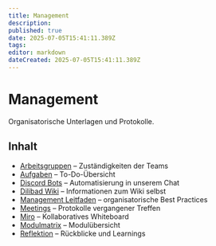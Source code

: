 ```yaml
---
title: Management
description:
published: true
date: 2025-07-05T15:41:11.389Z
tags:
editor: markdown
dateCreated: 2025-07-05T15:41:11.389Z
---
```


# Management

Organisatorische Unterlagen und Protokolle.

## Inhalt
- [Arbeitsgruppen](Arbeitsgruppen.md) – Zuständigkeiten der Teams
- [Aufgaben](Aufgaben.md) – To-Do-Übersicht
- [Discord Bots](Discord%20Bots.md) – Automatisierung in unserem Chat
- [Dilibad Wiki](DilibadWiki.md) – Informationen zum Wiki selbst
- [Management Leitfaden](Management.md) – organisatorische Best Practices
- [Meetings](Meetings/README.md) – Protokolle vergangener Treffen
- [Miro](Miro.md) – Kollaboratives Whiteboard
- [Modulmatrix](Modulmatrix.md) – Modulübersicht
- [Reflektion](Reflektion.md) – Rückblicke und Learnings
